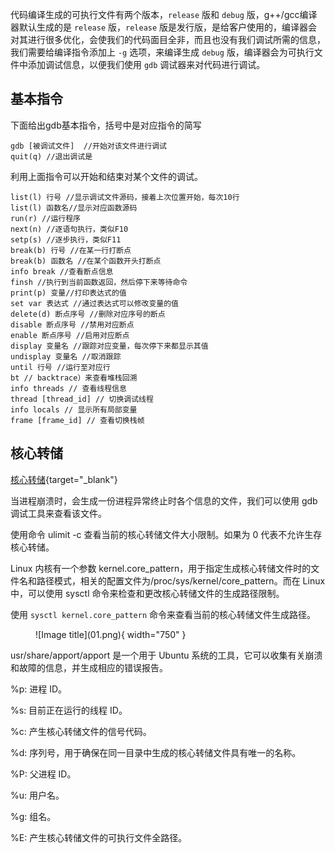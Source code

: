 

代码编译生成的可执行文件有两个版本，`release` 版和 `debug` 版，g++/gcc编译器默认生成的是 `release` 版，`release` 版是发行版，是给客户使用的，编译器会对其进行很多优化，会使我们的代码面目全非，而且也没有我们调试所需的信息，我们需要给编译指令添加上 `-g` 选项，来编译生成 `debug` 版，编译器会为可执行文件中添加调试信息，以便我们使用 `gdb` 调试器来对代码进行调试。

## **基本指令**

下面给出gdb基本指令，括号中是对应指令的简写
```
gdb [被调试文件]  //开始对该文件进行调试
quit(q) //退出调试是
```

利用上面指令可以开始和结束对某个文件的调试。


```
list(l) 行号 //显示调试文件源码，接着上次位置开始，每次10行
list(l) 函数名//显示对应函数源码
run(r) //运行程序
next(n) //逐语句执行，类似F10
setp(s) //逐步执行，类似F11
break(b) 行号 //在某一行打断点
break(b) 函数名 //在某个函数开头打断点
info break //查看断点信息
finsh //执行到当前函数返回，然后停下来等待命令
print(p) 变量//打印表达式的值
set var 表达式 //通过表达式可以修改变量的值
delete(d) 断点序号 //删除对应序号的断点
disable 断点序号 //禁用对应断点
enable 断点序号 //启用对应断点
display 变量名 //跟踪对应变量，每次停下来都显示其值
undisplay 变量名 //取消跟踪
until 行号 //运行至对应行
bt // backtrace）来查看堆栈回溯
info threads // 查看线程信息
thread [thread_id] // 切换调试线程
info locals // 显示所有局部变量
frame [frame_id] // 查看切换栈帧
```

## **核心转储**

[核心转储](https://blog.csdn.net/weixin_43729127/article/details/131856080){target="_blank"}

当进程崩溃时，会生成一份进程异常终止时各个信息的文件，我们可以使用 gdb 调试工具来查看该文件。

使用命令 ulimit -c 查看当前的核心转储文件大小限制。如果为 0 代表不允许生存核心转储。

Linux 内核有一个参数 kernel.core_pattern，用于指定生成核心转储文件时的文件名和路径模式，相关的配置文件为/proc/sys/kernel/core_pattern。而在 Linux 中，可以使用 sysctl 命令来检查和更改核心转储文件的生成路径限制。

使用 `sysctl kernel.core_pattern` 命令来查看当前的核心转储文件生成路径。

<figure markdown="span">
  ![Image title](01.png){ width="750" }
</figure>

usr/share/apport/apport 是一个用于 Ubuntu 系统的工具，它可以收集有关崩溃和故障的信息，并生成相应的错误报告。

%p: 进程 ID。

%s: 目前正在运行的线程 ID。

%c: 产生核心转储文件的信号代码。

%d: 序列号，用于确保在同一目录中生成的核心转储文件具有唯一的名称。

%P: 父进程 ID。

%u: 用户名。

%g: 组名。

%E: 产生核心转储文件的可执行文件全路径。
